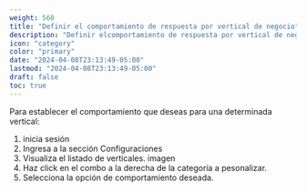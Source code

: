 ```yaml
---
weight: 560
title: "Definir el comportamiento de respuesta por vertical de negocio"
description: "Definir elcomportamiento de respuesta por vertical de negocio"
icon: "category"
color: "primary"
date: "2024-04-08T23:13:49-05:00"
lastmod: "2024-04-08T23:13:49-05:00"
draft: false
toc: true
---
```


Para establecer el comportamiento que deseas para una determinada vertical:

1. inicia sesión
2. Ingresa a la sección Configuraciones
3. Visualiza el listado de verticales.
imagen
4. Haz click en el combo a la derecha de la categoría a pesonalizar.
5. Selecciona la opción de comportamiento deseada.



